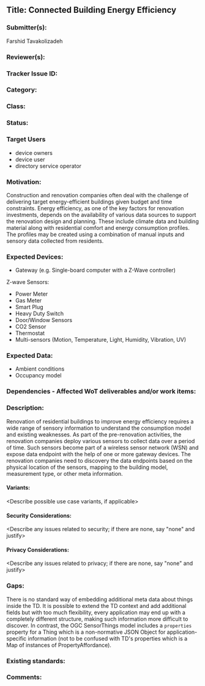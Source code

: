 ## Title: Connected Building Energy Efficiency

### Submitter(s): 

Farshid Tavakolizadeh

### Reviewer(s):

<Suggest reviewers>

### Tracker Issue ID:

<please leave blank>

### Category:

<please leave blank>

### Class: 

<please leave blank>

### Status: 

<please leave blank>

### Target Users

- device owners
- device user
- directory service operator

### Motivation:

<Provide a description of the problem that is solved by the use case and a reason why this use case is important for the users>

Construction and renovation companies often deal with the challenge of delivering target energy-efficient buildings given budget and time constraints. Energy efficiency, as one of the key factors for renovation investments, depends on the availability of various data sources to support the renovation design and planning. These include climate data and building material along with residential comfort and energy consumption profiles. The profiles may be created using a combination of manual inputs and sensory data collected from residents.


### Expected Devices:

- Gateway (e.g. Single-board computer with a Z-Wave controller)

Z-wave Sensors:
- Power Meter
- Gas Meter
- Smart Plug
- Heavy Duty Switch
- Door/Window Sensors
- CO2 Sensor
- Thermostat
- Multi-sensors (Motion, Temperature, Light, Humidity, Vibration, UV)

### Expected Data:

- Ambient conditions
- Occupancy model

### Dependencies - Affected WoT deliverables and/or work items:

<List the affected WoT deliverables that have to be changed to enable this use case>

### Description:

<Provide a description from the users perspective>

Renovation of residential buildings to improve energy efficiency requires a wide range of sensory information to understand the consumption model and existing weaknesses. As part of the pre-renovation activities, the renovation companies deploy various sensors to collect data over a period of time. Such sensors become part of a wireless sensor network (WSN) and expose data endpoint with the help of one or more gateway devices. The renovation companies need to discovery the data endpoints based on the physical location of the sensors, mapping to the building model, measurement type, or other meta information.

#### Variants:

<Describe possible use case variants, if applicable>

#### Security Considerations:

<Describe any issues related to security; if there are none, say "none" and justify>

#### Privacy Considerations:

<Describe any issues related to privacy; if there are none, say "none" and justify>

### Gaps:

<Describe any gaps that are not addressed in the current WoT standards and building blocks>

There is no standard way of embedding additional meta data about things inside the TD. It is possible to extend the TD context and add additional fields but with too much flexibility, every application may end up with a completely different structure, making such information more difficult to discover. In contrast, the OGC SensorThings model includes a `properties` property for a Thing which is a non-normative JSON Object for application-specific information (not to be confused with TD's properties which is a Map of instances of PropertyAffordance).

### Existing standards:

<Provide links to relevant standards that are relevant for this use case>

### Comments:


